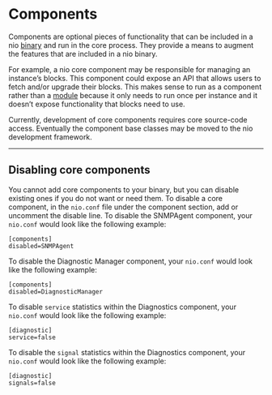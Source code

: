 # Components

Components are optional pieces of functionality that can be included in a nio [binary](/binaries/README.md) and run in the core process. They provide a means to augment the features that are included in a nio binary.

For example, a nio core component may be responsible for managing an instance’s blocks. This component could expose an API that allows users to fetch and/or upgrade their blocks. This makes sense to run as a component rather than a [module](/binaries/modules.md) because it only needs to run once per instance and it doesn’t expose functionality that blocks need to use.

Currently, development of core components requires core source-code access. Eventually the component base classes may be moved to the nio development framework.

---

## Disabling core components
You cannot add core components to your binary, but you can disable existing ones if you do not want or need them. To disable a core component, in the `nio.conf` file under the component section, add or uncomment the disable line.
To disable the SNMPAgent component, your `nio.conf` would look like the following example:
```
[components]
disabled=SNMPAgent
```


To disable the Diagnostic Manager component, your `nio.conf` would look like the following example:
```
[components]
disabled=DiagnosticManager
```


To disable `service` statistics within the Diagnostics component, your `nio.conf` would look like the following example:
```
[diagnostic]
service=false
```


To disable the `signal` statistics within the Diagnostics component, your `nio.conf` would look like the following example:
```
[diagnostic]
signals=false
```
